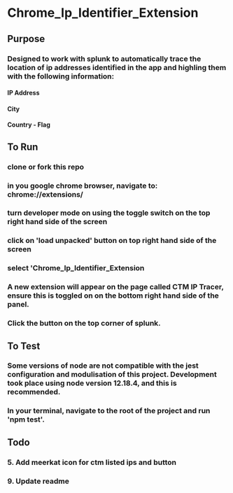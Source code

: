 # Chrome_Ip_Identifier_Extension

## Purpose
### Designed to work with splunk to automatically trace the location of ip addresses identified in the app and highling them with the following information:
#### IP Address
#### City
#### Country - Flag

## To Run
### clone or fork this repo
### in you google chrome browser, navigate to: chrome://extensions/
### turn developer mode on using the toggle switch on the top right hand side of the screen
### click on 'load unpacked' button on top right hand side of the screen
### select 'Chrome_Ip_Identifier_Extension
### A new extension will appear on the page called CTM IP Tracer, ensure this is toggled on on the bottom right hand side of the panel.
### Click the button on the top corner of splunk.

## To Test
### Some versions of node are not compatible with the jest configuration and modulisation of this project. Development took place using node version 12.18.4, and this is recommended.
### In your terminal, navigate to the root of the project and run 'npm test'.

## Todo
### 5. Add meerkat icon for ctm listed ips and button
### 9. Update readme
